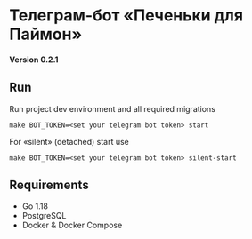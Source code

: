 # Телеграм-бот «Печеньки для Паймон»

#### Version 0.2.1

## Run
Run project dev environment and all required migrations

```shell
make BOT_TOKEN=<set your telegram bot token> start
```

For «silent» (detached) start use

```shell
make BOT_TOKEN=<set your telegram bot token> silent-start
```

## Requirements

* Go 1.18
* PostgreSQL
* Docker & Docker Compose
